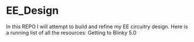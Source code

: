 # EE_Design
In this REPO I will attempt to build and refine my EE circuitry design.
Here is a running list of all the resources: 
Getting to Blinky 5.0

